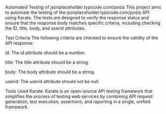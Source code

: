 Automated Testing of jsonplaceholder.typicode.com/posts
This project aims to automate the testing of the jsonplaceholder.typicode.com/posts API using Karate. The tests are designed to verify the response status and ensure that the response body matches specific criteria, including checking the ID, title, body, and userid attributes.

Test Criteria
The following criteria are checked to ensure the validity of the API response:

id: The id attribute should be a number.

title: The title attribute should be a string.

body: The body attribute should be a string.

userid: The userid attribute should not be null.

Tools Used
Karate: Karate is an open-source API testing framework that simplifies the process of testing web services by combining API request generation, test execution, assertions, and reporting in a single, unified framework.
